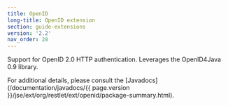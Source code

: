 ```yaml
---
title: OpenID
long-title: OpenID extension
section: guide-extensions
version: '2.2'
nav_order: 28
---
```

Support for OpenID 2.0 HTTP authentication. Leverages the OpenID4Java 0.9 library.

For additional details, please consult the
[Javadocs](/documentation/javadocs/{{ page.version }}/jse/ext/org/restlet/ext/openid/package-summary.html).
